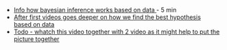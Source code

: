 + [Info how bayesian inference works based on data ](https://www.youtube.com/watch?v=hNfVgx-AUQc) - 5 min
+ [After first videos goes deeper on how we find the best hypothesis based on data](https://www.youtube.com/watch?v=C2OUfJW5UNM&t=106s)
+ [Todo - whatch this video together with 2 video as it might help to put the picture together](https://www.youtube.com/watch?v=9TDjifpGj-k)
